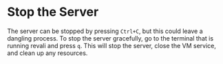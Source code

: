 # Stop the Server

The server can be stopped by pressing `Ctrl+C`, but this could leave a dangling process. To stop the server gracefully, go to the terminal that is running revali and press `q`. This will stop the server, close the VM service, and clean up any resources.
